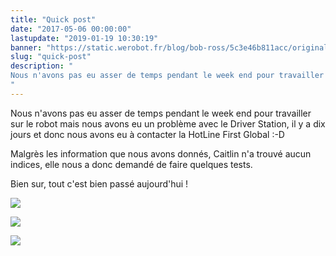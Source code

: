 ```yaml
---
title: "Quick post"
date: "2017-05-06 00:00:00"
lastupdate: "2019-01-19 10:30:19"
banner: "https://static.werobot.fr/blog/bob-ross/5c3e46b811acc/original.jpg"
slug: "quick-post"
description: " 
Nous n'avons pas eu asser de temps pendant le week end pour travailler sur le robot mais nous avons eu un problème avec le Driver Station, il y a dix
"
---
```

Nous n'avons pas eu asser de temps pendant le week end pour travailler sur le robot mais nous avons eu un problème avec le Driver Station, il y a dix jours et donc nous avons eu à contacter la HotLine First Global :-D

Malgrès les information que nous avons donnés, Caitlin n'a trouvé aucun indices, elle nous a donc demandé de faire quelques tests. 

Bien sur, tout c'est bien passé aujourd'hui !

![](https://static.werobot.fr/blog/bob-ross/5c3e46b811acc/50.jpg)

![](https://static.werobot.fr/blog/bob-ross/5c3e46b8ee07c/50.jpg)

![](https://static.werobot.fr/blog/bob-ross/5bf1958a10442.gif)
    